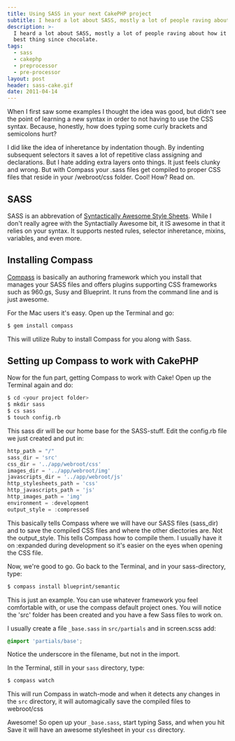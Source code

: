 ```yaml
---
title: Using SASS in your next CakePHP project
subtitle: I heard a lot about SASS, mostly a lot of people raving about how it was the best thing since chocolate.
description: >-
  I heard a lot about SASS, mostly a lot of people raving about how it was the
  best thing since chocolate.
tags:
  - sass
  - cakephp
  - preprocessor
  - pre-processor
layout: post
header: sass-cake.gif
date: 2011-04-14
---
```


When I first saw some examples I thought the idea was good, but didn't see the point of learning a new syntax in order to not having to use the CSS syntax. Because, honestly, how does typing some curly brackets and semicolons hurt?

I did like the idea of inheretance by indentation though. By indenting subsequent selectors it saves a lot of repetitive class assigning and declarations. But I hate adding extra layers onto things. It just feels clunky and wrong. But with Compass your .sass files get compiled to proper CSS files that reside in your /webroot/css folder. Cool! How? Read on.

## SASS

SASS is an abbrevation of [Syntactically Awesome Style Sheets][1]. While I don't really agree with the Syntactially Awesome bit, it IS awesome in that it relies on your syntax. It supports nested rules, selector inheretance, mixins, variables, and even more.

## Installing Compass

[Compass][2] is basically an authoring framework which you install that manages your SASS files and offers plugins supporting CSS frameworks such as 960.gs, Susy and Blueprint. It runs from the command line and is just awesome.

For the Mac users it's easy. Open up the Terminal and go:

``` bash
$ gem install compass
```

This will utilize Ruby to install Compass for you along with Sass.

## Setting up Compass to work with CakePHP

Now for the fun part, getting Compass to work with Cake! Open up the Terminal again and do:

``` bash
$ cd <your project folder>
$ mkdir sass
$ cs sass
$ touch config.rb
```

This sass dir will be our home base for the SASS-stuff. Edit the config.rb file we just created and put in:

``` javascript
http_path = "/"
sass_dir = 'src'
css_dir = '../app/webroot/css'
images_dir = '../app/webroot/img'
javascripts_dir = '../app/webroot/js'
http_stylesheets_path = 'css'
http_javascripts_path = 'js'
http_images_path = 'img'
environment = :development
output_style = :compressed
```

This basically tells Compass where we will have our SASS files (sass_dir) and to save the compiled CSS files and where the other diectories are. Not the output_style. This tells Compass how to compile them. I usually have it on :expanded during development so it's easier on the eyes when opening the CSS file.

Now, we're good to go. Go back to the Terminal, and in your sass-directory, type:

``` bash
$ compass install blueprint/semantic
```

This is just an example. You can use whatever framework you feel comfortable with, or use the compass default project ones. You will notice the 'src' folder has been created and you have a few Sass files to work on.

I usually create a file `_base.sass` in `src/partials` and in screen.scss add:

``` css
@import 'partials/base';
```

Notice the underscore in the filename, but not in the import.

In the Terminal, still in your `sass` directory, type:

``` bash
$ compass watch
```

This will run Compass in watch-mode and when it detects any changes in the `src` directory, it will automagically save the compiled files to webroot/css

Awesome! So open up your `_base.sass`, start typing Sass, and when you hit Save it will have an awesome stylesheet in your `css` directory.

[1]: http://sass-lang.com/ "Sass - Syntactically Awesome Stylesheets"
[2]: http://compass-style.org/ "Compass"
